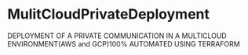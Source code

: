# MulitCloudPrivateDeployment
DEPLOYMENT OF A PRIVATE COMMUNICATION IN A MULTICLOUD ENVIRONMENT(AWS and GCP)100% AUTOMATED USING TERRAFORM
